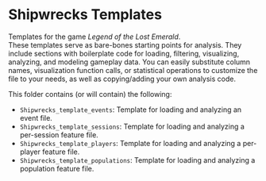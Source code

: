 # Shipwrecks Templates

Templates for the game _Legend of the Lost Emerald_.  
These templates serve as bare-bones starting points for analysis.
They include sections with boilerplate code for loading, filtering, visualizing, analyzing, and modeling gameplay data.
You can easily substitute column names, visualization function calls, or statistical operations to customize the file to your needs, as well as copying/adding your own analysis code.

This folder contains (or will contain) the following:

- `Shipwrecks_template_events`: Template for loading and analyzing an event file.
- `Shipwrecks_template_sessions`: Template for loading and analyzing a per-session feature file.
- `Shipwrecks_template_players`: Template for loading and analyzing a per-player feature file.
- `Shipwrecks_template_populations`: Template for loading and analyzing a population feature file.
